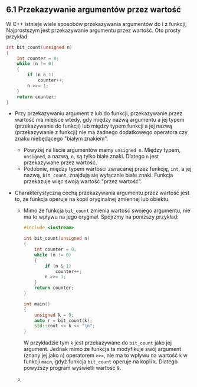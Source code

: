 ## 6.1 Przekazywanie argumentów przez wartość

W C++ istnieje wiele sposobów przekazywania argumentów do i z funkcji, Najprostszym jest przekazywanie argumentu przez wartość. Oto prosty przykład:

```c++
int bit_count(unsigned n)
{
    int counter = 0;
    while (n != 0)
    {
        if (n & 1)
            counter++;
        n >>= 1;
    }
    return counter;
}
```

- Przy przekazywaniu argument z lub do funkcji, przekazywanie przez wartość ma miejsce wtedy, gdy między nazwą argumentu a jej typem (przekazywanie do funkcji) lub między typem funkcji a jej nazwą (przekazywanie z funkcji) nie ma żadnego dodatkowego operatora czy znaku niebędącego "białym znakiem". 

  - Powyżej na liście argumentów mamy `unsigned n`. Między typem, `unsigned`, a nazwą, `n`, są tylko białe znaki. Dlatego `n` jest przekazywane przez wartość.
  - Podobnie, między typem wartości zwracanej przez funkcję, `int`, a jej nazwą, `bit_count`, znajdują się wyłącznie białe znaki. Funkcja przekazuje więc swoją wartość "przez wartość". 

- Charakterystyczną cechą przekazywania argumentu przez wartość jest to, że funkcja operuje na kopii oryginalnej zmiennej lub obiektu. 

  - Mimo że funkcja `bit_count` zmienia wartość swojego argumentu, nie ma to wpływu na jego oryginał. Spójrzmy na poniższy przykład:

    ```c++ 
    #include <iostream>
    
    int bit_count(unsigned n)
    {
        int counter = 0;
        while (n != 0)
        {
            if (n & 1)
                counter++;
            n >>= 1;
        }
        return counter;
    }
    
    int main()
    {
        unsigned k = 9;
        auto r = bit_count(k);
        std::cout << k << "\n";        
    }
    ```

    W przykładzie tym `k` jest przekazywane do `bit_count` jako jej argument. Jednak mimo że funkcja ta modyfikuje swój argument (znany jej jako `n`) operatorem `>>=`, nie ma to wpływu na wartość `k` w funkcji `main`, gdyż funkcja `bit_count` operuje na kopii `k`. Dlatego powyższy program wyświetli wartość `9`. 

  - 

 